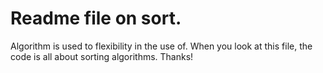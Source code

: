# Readme file on sort.
Algorithm is used to flexibility in the use of.
When you look at this file, the code is all about sorting algorithms.
Thanks!

